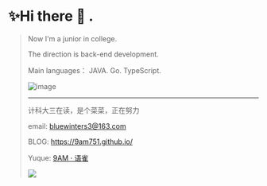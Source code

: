 # ✨Hi there 👋 .

<!--
**9AM751/9AM751** is a ✨ _special_ ✨ repository because its `README.md` (this file) appears on your GitHub profile.
Here are some ideas to get you started:

- 🔭 I’m currently working on ...
- 🌱 I’m currently learning ...
- 👯 I’m looking to collaborate on ...
- 🤔 I’m looking for help with ...
- 💬 Ask me about ...
- 📫 How to reach me: ...
- 😄 Pronouns: ...
- ⚡ Fun fact: ...
-->

> Now I'm a junior in college.
> 
> The direction is back-end development.
> 
> Main languages： JAVA.  Go.  TypeScript.
> 
> ![image](https://user-images.githubusercontent.com/78640296/155733643-9f73621d-222c-49c5-afe5-1b729e08651b.png)
>
>---
> 计科大三在读，是个菜菜，正在努力
>
> email: bluewinters3@163.com
> 
> BLOG: https://9am751.github.io/
> 
> Yuque: [9AM · 语雀](https://www.yuque.com/rlyanpro)
> 
> <img src="https://github-readme-stats.vercel.app/api?username=9AM751">




